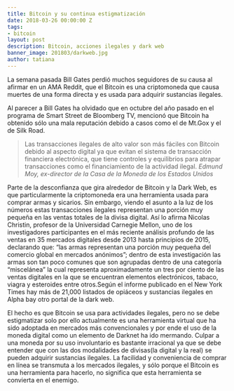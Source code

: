 ```yaml
---
title: Bitcoin y su continua estigmatización
date: 2018-03-26 00:00:00 Z
tags:
- bitcoin
layout: post
description: Bitcoin, acciones ilegales y dark web
banner_image: 201803/darkweb.jpg
author: tatiana
---
```


La semana pasada Bill Gates perdió muchos seguidores de su causa al afirmar en un AMA Reddit, que el Bitcoin es una criptomoneda que causa muertes de una forma directa y es usada para adquirir sustancias ilegales.

<!--more-->

Al parecer a Bill Gates ha olvidado que en octubre del año pasado en el programa de Smart Street de Bloomberg TV, mencionó que Bitcoin ha obtenido sólo una mala reputación debido a casos como el de Mt.Gox y el de Silk Road.

> Las transacciones ilegales de alto valor son más fáciles con Bitcoin debido al aspecto digital ya que evitan el sistema de transacción financiera electrónica, que tiene controles y equilibrios para atrapar transacciones como el financiamiento de la actividad ilegal. <cite>Edmund Moy, ex-director de la Casa de la Moneda de los Estados Unidos</cite>

Parte de la desconfianza que gira alrededor de Bitcoin y la Dark Web, es que particularmente la criptomoneda era una herramienta usada para comprar armas y sicarios. Sin embargo, viendo el asunto a la luz de los números estas transacciones ilegales representan una porción muy pequeña en las ventas totales de la divisa digital. Así lo afirma Nicolas Christin, profesor de la Universidad Carnegie Mellon, uno de los investigadores participantes en el más reciente análisis profundo de las ventas en 35 mercados digitales desde 2013 hasta principios de 2015, declarando que: “las armas representan una porción muy pequeña del comercio global en mercados anónimos”; dentro de esta investigación las armas son tan poco comunes que son agrupadas dentro de una categoría “miscelánea” la cual representa aproximadamente un tres por ciento de las ventas digitales en la que se encuentran elementos electrónicos, tabaco, viagra y esteroides entre otros.Según el informe publicado en el New York Times hay más de 21,000 listados de opiáceos y sustancias ilegales en Alpha bay otro portal de la dark web.

El hecho es que Bitcoin se usa para actividades ilegales, pero no se debe estigmatizar solo por ello actualmente es una herramienta virtual que ha sido adoptada en mercados más convencionales y por ende el uso de la moneda digital como un elemento de Darknet ha ido mermando.  Culpar a una moneda por su uso involuntario es bastante irracional ya que se debe entender que con las dos modalidades de divisas(la digital y la real) se pueden adquirir sustancias ilegales. La facilidad y conveniencia de comprar en línea se transmuta a los mercados ilegales, y sólo porque el Bitcoin es una herramienta para hacerlo, no significa que esta herramienta se convierta en el enemigo.


